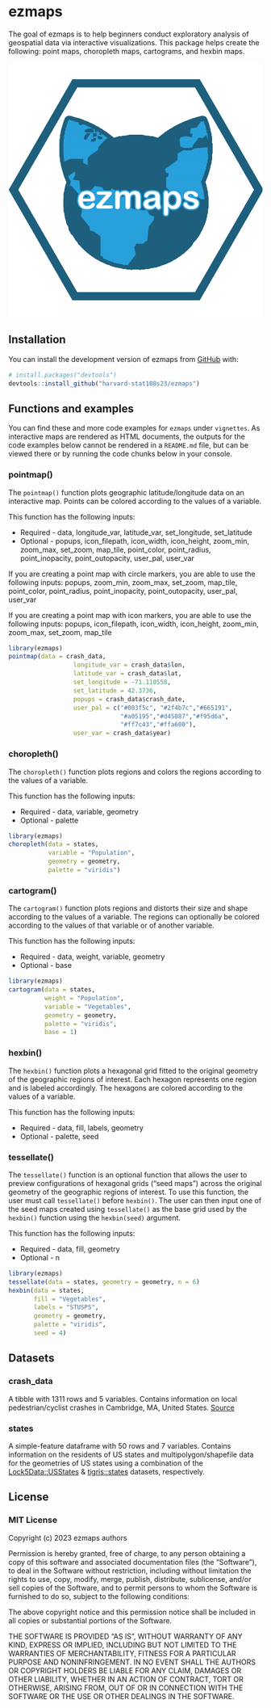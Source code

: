 
<!-- README.md is generated from README.Rmd. Please edit that file -->

# ezmaps

The goal of ezmaps is to help beginners conduct exploratory analysis of
geospatial data via interactive visualizations. This package helps
create the following: point maps, choropleth maps, cartograms, and
hexbin maps.

<!-- badges: start -->

![badge](badge.png)

<!-- badges: end -->

## Installation

You can install the development version of ezmaps from
[GitHub](https://github.com/) with:

``` r
# install.packages("devtools")
devtools::install_github("harvard-stat108s23/ezmaps")
```

## Functions and examples

You can find these and more code examples for `ezmaps` under
`vignettes`. As interactive maps are rendered as HTML documents, the
outputs for the code examples below cannot be rendered in a `README.md`
file, but can be viewed there or by running the code chunks below in
your console.

### pointmap()

The `pointmap()` function plots geographic latitude/longitude data on an
interactive map. Points can be colored according to the values of a
variable.

This function has the following inputs:

- Required - data, longitude_var, latitude_var, set_longitude,
  set_latitude
- Optional - popups, icon_filepath, icon_width, icon_height, zoom_min,
  zoom_max, set_zoom, map_tile, point_color, point_radius,
  point_inopacity, point_outopacity, user_pal, user_var

If you are creating a point map with circle markers, you are able to use
the following inputs: popups, zoom_min, zoom_max, set_zoom, map_tile,
point_color, point_radius, point_inopacity, point_outopacity, user_pal,
user_var

If you are creating a point map with icon markers, you are able to use
the following inputs: popups, icon_filepath, icon_width, icon_height,
zoom_min, zoom_max, set_zoom, map_tile

``` r
library(ezmaps)
pointmap(data = crash_data,
                  longitude_var = crash_data$lon,
                  latitude_var = crash_data$lat,
                  set_longitude = -71.110558,
                  set_latitude = 42.3736,
                  popups = crash_data$crash_date,
                  user_pal = c("#003f5c", "#2f4b7c","#665191",
                               "#a05195","#d45087","#f95d6a",
                               "#ff7c43","#ffa600"),
                  user_var = crash_data$year)
```

### choropleth()

The `choropleth()` function plots regions and colors the regions
according to the values of a variable.

This function has the following inputs:

- Required - data, variable, geometry
- Optional - palette

``` r
library(ezmaps)
choropleth(data = states,
           variable = "Population",
           geometry = geometry,
           palette = "viridis")
```

### cartogram()

The `cartogram()` function plots regions and distorts their size and
shape according to the values of a variable. The regions can optionally
be colored according to the values of that variable or of another
variable.

This function has the following inputs:

- Required - data, weight, variable, geometry
- Optional - base

``` r
library(ezmaps)
cartogram(data = states,
          weight = "Population",
          variable = "Vegetables",
          geometry = geometry,
          palette = "viridis",
          base = 1)
```

### hexbin()

The `hexbin()` function plots a hexagonal grid fitted to the original
geometry of the geographic regions of interest. Each hexagon represents
one region and is labeled accordingly. The hexagons are colored
according to the values of a variable.

This function has the following inputs:

- Required - data, fill, labels, geometry
- Optional - palette, seed

### tessellate()

The `tessellate()` function is an optional function that allows the user
to preview configurations of hexagonal grids (“seed maps”) across the
original geometry of the geographic regions of interest. To use this
function, the user must call `tessellate()` before `hexbin()`. The user
can then input one of the seed maps created using `tessellate()` as the
base grid used by the `hexbin()` function using the `hexbin(seed)`
argument.

This function has the following inputs:

- Required - data, fill, geometry
- Optional - n

``` r
library(ezmaps)
tessellate(data = states, geometry = geometry, n = 6)
hexbin(data = states,
       fill = "Vegetables",
       labels = "STUSPS",
       geometry = geometry,
       palette = "viridis",
       seed = 4)
```

## Datasets

### crash_data

A tibble with 1311 rows and 5 variables. Contains information on local
pedestrian/cyclist crashes in Cambridge, MA, United States.
[Source](https://github.com/harvard-stat108s23/materials/blob/main/psets/data/cambridge_cyclist_ped_crash.csv)

### states

A simple-feature dataframe with 50 rows and 7 variables. Contains
information on the residents of US states and multipolygon/shapefile
data for the geometries of US states using a combination of the
[Lock5Data::USStates](https://cran.r-project.org/web/packages/Lock5Data/index.html)
&
[tigris::states](https://github.com/walkerke/tigris/blob/master/R/states.R)
datasets, respectively.

## License

### MIT License

Copyright (c) 2023 ezmaps authors

Permission is hereby granted, free of charge, to any person obtaining a
copy of this software and associated documentation files (the
“Software”), to deal in the Software without restriction, including
without limitation the rights to use, copy, modify, merge, publish,
distribute, sublicense, and/or sell copies of the Software, and to
permit persons to whom the Software is furnished to do so, subject to
the following conditions:

The above copyright notice and this permission notice shall be included
in all copies or substantial portions of the Software.

THE SOFTWARE IS PROVIDED “AS IS”, WITHOUT WARRANTY OF ANY KIND, EXPRESS
OR IMPLIED, INCLUDING BUT NOT LIMITED TO THE WARRANTIES OF
MERCHANTABILITY, FITNESS FOR A PARTICULAR PURPOSE AND NONINFRINGEMENT.
IN NO EVENT SHALL THE AUTHORS OR COPYRIGHT HOLDERS BE LIABLE FOR ANY
CLAIM, DAMAGES OR OTHER LIABILITY, WHETHER IN AN ACTION OF CONTRACT,
TORT OR OTHERWISE, ARISING FROM, OUT OF OR IN CONNECTION WITH THE
SOFTWARE OR THE USE OR OTHER DEALINGS IN THE SOFTWARE.
